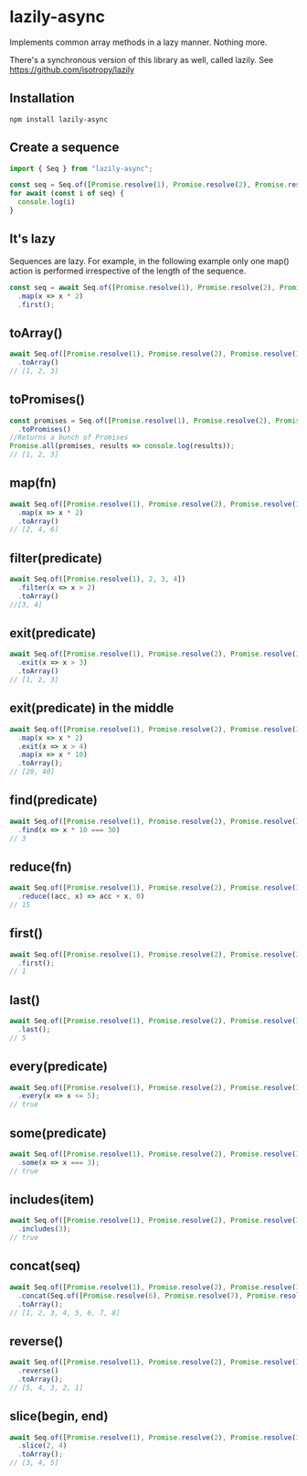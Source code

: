 # lazily-async

Implements common array methods in a lazy manner. Nothing more.

There's a synchronous version of this library as well, called lazily.
See https://github.com/isotropy/lazily

## Installation
```
npm install lazily-async
```

## Create a sequence
```javascript
import { Seq } from "lazily-async";

const seq = Seq.of([Promise.resolve(1), Promise.resolve(2), Promise.resolve(3)])
for await (const i of seq) {
  console.log(i)
}
```

## It's lazy
Sequences are lazy. For example, in the following example only one map() action is performed irrespective of the length of the sequence.

```javascript
const seq = await Seq.of([Promise.resolve(1), Promise.resolve(2), Promise.resolve(3)])
  .map(x => x * 2)
  .first();
```

## toArray()
```javascript
await Seq.of([Promise.resolve(1), Promise.resolve(2), Promise.resolve(3)])
  .toArray()
// [1, 2, 3]
```

## toPromises()
```javascript
const promises = Seq.of([Promise.resolve(1), Promise.resolve(2), Promise.resolve(3)])
  .toPromises()
//Returns a bunch of Promises
Promise.all(promises, results => console.log(results));
// [1, 2, 3]
```

## map(fn)
```javascript
await Seq.of([Promise.resolve(1), Promise.resolve(2), Promise.resolve(3)])
  .map(x => x * 2)
  .toArray()
// [2, 4, 6]
```

## filter(predicate)
```javascript
await Seq.of([Promise.resolve(1), 2, 3, 4])
  .filter(x => x > 2)
  .toArray()
//[3, 4]
```

## exit(predicate)
```javascript
await Seq.of([Promise.resolve(1), Promise.resolve(2), Promise.resolve(3), Promise.resolve(4), Promise.resolve(5)])
  .exit(x => x > 3)
  .toArray()
// [1, 2, 3]
```

## exit(predicate) in the middle
```javascript
await Seq.of([Promise.resolve(1), Promise.resolve(2), Promise.resolve(3), Promise.resolve(4), Promise.resolve(5)])
  .map(x => x * 2)
  .exit(x => x > 4)
  .map(x => x * 10)
  .toArray();
// [20, 40]
```

## find(predicate)
```javascript
await Seq.of([Promise.resolve(1), Promise.resolve(2), Promise.resolve(3), Promise.resolve(4), Promise.resolve(5)])
  .find(x => x * 10 === 30)
// 3
```

## reduce(fn)
```javascript
await Seq.of([Promise.resolve(1), Promise.resolve(2), Promise.resolve(3), Promise.resolve(4), Promise.resolve(5)])
  .reduce((acc, x) => acc + x, 0)
// 15
```

## first()
```javascript
await Seq.of([Promise.resolve(1), Promise.resolve(2), Promise.resolve(3), Promise.resolve(4), Promise.resolve(5)])
  .first();
// 1
```

## last()
```javascript
await Seq.of([Promise.resolve(1), Promise.resolve(2), Promise.resolve(3), Promise.resolve(4), Promise.resolve(5)])
  .last();
// 5
```

## every(predicate)
```javascript
await Seq.of([Promise.resolve(1), Promise.resolve(2), Promise.resolve(3), Promise.resolve(4), Promise.resolve(5)])
  .every(x => x <= 5);
// true
```

## some(predicate)
```javascript
await Seq.of([Promise.resolve(1), Promise.resolve(2), Promise.resolve(3), Promise.resolve(4), Promise.resolve(5)])
  .some(x => x === 3);
// true
```

## includes(item)
```javascript
await Seq.of([Promise.resolve(1), Promise.resolve(2), Promise.resolve(3), Promise.resolve(4), Promise.resolve(5)])
  .includes(3);
// true
```

## concat(seq)
```javascript
await Seq.of([Promise.resolve(1), Promise.resolve(2), Promise.resolve(3), Promise.resolve(4), Promise.resolve(5)])
  .concat(Seq.of([Promise.resolve(6), Promise.resolve(7), Promise.resolve(8)]))
  .toArray();
// [1, 2, 3, 4, 5, 6, 7, 8]
```

## reverse()
```javascript
await Seq.of([Promise.resolve(1), Promise.resolve(2), Promise.resolve(3), Promise.resolve(4), Promise.resolve(5)])
  .reverse()
  .toArray();
// [5, 4, 3, 2, 1]
```

## slice(begin, end)
```javascript
await Seq.of([Promise.resolve(1), Promise.resolve(2), Promise.resolve(3), Promise.resolve(4), Promise.resolve(5)])
  .slice(2, 4)
  .toArray();
// [3, 4, 5]
```
